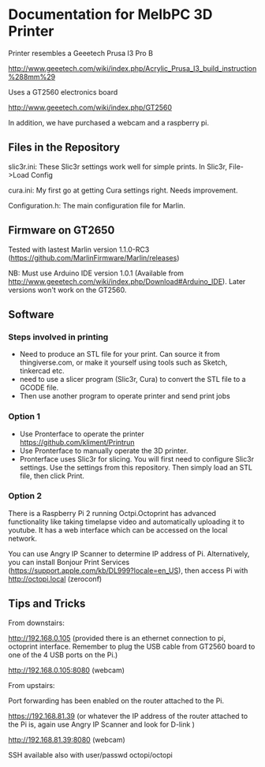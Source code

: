 # Documentation for MelbPC 3D Printer

Printer resembles a Geeetech Prusa I3 Pro B 

http://www.geeetech.com/wiki/index.php/Acrylic_Prusa_I3_build_instruction%288mm%29

Uses a GT2560 electronics board

http://www.geeetech.com/wiki/index.php/GT2560

In addition, we have purchased a webcam and a raspberry pi.

## Files in the Repository
slic3r.ini: These Slic3r settings work well for simple prints. In Slic3r, File->Load Config

cura.ini: My first go at getting Cura settings right. Needs improvement.

Configuration.h: The main configuration file for Marlin.


## Firmware on GT2650
Tested with lastest Marlin version 1.1.0-RC3 (https://github.com/MarlinFirmware/Marlin/releases)


NB: Must use Arduino IDE version 1.0.1 (Available from http://www.geeetech.com/wiki/index.php/Download#Arduino_IDE). Later versions won't work on the GT2560.





## Software 

### Steps involved in printing
- Need to produce an STL file for your print. Can source it from thingiverse.com, or make it yourself using tools such as Sketch, tinkercad etc.
- need to use a slicer program (Slic3r, Cura) to convert the STL file to a GCODE file.
- Then use another program to operate printer and send print jobs

### Option 1
- Use Pronterface to operate the printer
  https://github.com/kliment/Printrun
- Use Pronterface to manually operate the 3D printer.
- Pronterface uses Slic3r for slicing. You will first need to configure Slic3r settings. Use the settings from this repository. Then simply load an STL file, then click Print.

### Option 2
There is a Raspberry Pi 2 running Octpi.Octoprint has advanced functionality like taking timelapse video and automatically uploading it to youtube. It has a web interface which can be accessed on the local network.


You can use Angry IP Scanner to determine IP address of Pi. Alternatively, you can install Bonjour Print Services (https://support.apple.com/kb/DL999?locale=en_US), then access Pi with http://octopi.local (zeroconf)

## Tips and Tricks

From downstairs:

http://192.168.0.105 (provided there is an ethernet connection to pi, octoprint interface. Remember to plug the USB cable from GT2560 board to one of the 4 USB ports on the Pi.)

http://192.168.0.105:8080 (webcam)



From upstairs:

Port forwarding has been enabled on the router attached to the Pi.


https://192.168.81.39 (or whatever the IP address of the router attached to the Pi is, again use Angry IP Scanner and look for D-link )


http://192.168.81.39:8080 (webcam)

 
SSH available also with user/passwd octopi/octopi 


